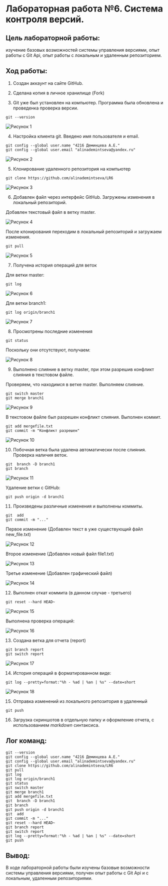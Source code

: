 # Лабораторная работа №6. Система контроля версий.
## Цель лабораторной работы:
изучение базовых возможностей системы управления версиями, опыт работы с Git Api, опыт работы с локальным и удаленным репозиторием.
## Ход работы:
1. Создан аккаунт на сайте GitHub.
2. Сделана копия в личное хранилище (Fork)

3. Git уже был установлен на компьютер. Программа была обновлена и проведенка проверка версии.
  ```
  git --version
  ```
  ![Рисунок 1](https://github.com/alinademintseva/LR6/blob/report/screenshots/2_version.PNG)

4. Настройка клиента git. Введено имя пользователя и email.
  ```
  git config --global user.name "4216 Деминцева А.Е."
  git config --global user.email "alinademintseva@yandex.ru"
  ```
  ![Рисунок 2](https://github.com/alinademintseva/LR6/blob/report/screenshots/3_config.PNG)

5. Клонирование удаленного репозитория на компьютер
  ```
  git clone https://github.com/alinademintseva/LR6
  ```
  ![Рисунок 3](https://github.com/alinademintseva/LR6/blob/report/screenshots/3_3.PNG)

6. Добавлен файл через интерфейс GitHub. Загружены изменения в локальный репозиторий.  

  Добавлен текстовый файл в ветку master.

  ![Рисунок 4](https://github.com/alinademintseva/LR6/blob/report/screenshots/4_add%20file.PNG)

  После клонирования переходим в локальный репозиторий и загружаем изменения.
  ```
  git pull
  ```
  ![Рисунок 5](https://github.com/alinademintseva/LR6/blob/report/screenshots/5_pull.PNG)

7. Получена история операций для веток
   
  Для ветки master:
  ```
  git log
  ```
  ![Рисунок 6](https://github.com/alinademintseva/LR6/blob/report/screenshots/6_changes_master.PNG)
  
  Для ветки branch1:  
  ```
  git log origin/branch1
  ```
  ![Рисунок 7](https://github.com/alinademintseva/LR6/blob/report/screenshots/7_changes_branch1.PNG)

8. Просмотрены последние изменения
   
  ```
  git status
  ```
  Поскольку они отсутствуют, получаем:
  
  ![Рисунок 8](https://github.com/alinademintseva/LR6/blob/report/screenshots/8_changes.PNG)

9. Выполнено слияние в ветку master, при этом разрешив конфликт слияния в текстовом файле.
    
  Проверяем, что находимся в ветке master. Выполняем слияние.
   
  ```
  git switch master
  git merge branch1
  ```

  ![Рисунок 9](https://github.com/alinademintseva/LR6/blob/report/screenshots/9_merge.PNG)

  В текстовом файле был разрешен конфликт слияния. Выполнен коммит.
  
  ```
  git add mergefile.txt
  git commit -m "Конфликт разрешен"
  ```

   ![Рисунок 10](https://github.com/alinademintseva/LR6/blob/report/screenshots/10_conflict.PNG)

10. Побочная ветка была удалена автоматически после слияния. Проверка наличия веток.

  ```
  git  branch -D branch1
  git branch
  ```
  
  ![Рисунок 11](https://github.com/alinademintseva/LR6/blob/report/screenshots/11_del%20branch1.PNG)

  Удаление ветки с GitHub:

  ```
  git push origin -d branch1
  ```
  

11. Произведены различные изменения и выполнены коммиты.

  ```
  git  add
  git commit -m "..."
  ```

  Первое изменение (Добавлен текст в уже существующий файл new_file.txt)

  ![Рисунок 12](https://github.com/alinademintseva/LR6/blob/report/screenshots/commit1.PNG)

  Второе изменение (Добавлен новый файл file1.txt)

  ![Рисунок 13](https://github.com/alinademintseva/LR6/blob/report/screenshots/commit2.PNG)

  Третье изменение (Добавлен графический файл)

  ![Рисунок 14](https://github.com/alinademintseva/LR6/blob/report/screenshots/commit3.PNG)

12. Выполнен откат коммита (в данном случае - третьего)
    
  ```
  git reset --hard HEAD~
  ```

  ![Рисунок 15](https://github.com/alinademintseva/LR6/blob/report/screenshots/del%203%20commit.PNG)

  Выполнена проверка операций:

  ![Рисунок 16](https://github.com/alinademintseva/LR6/blob/report/screenshots/operations%20after%20del%20commit3.PNG)

13. Создана ветка для отчета (report)

  ```
  git branch report
  git switch report
  ```
  ![Рисунок 17](https://github.com/alinademintseva/LR6/blob/report/screenshots/create%20branch%20report.PNG)

14. История операций в форматированном виде:

  ```
  git log --pretty=format:"%h - %ad | %an | %s" --date=short
  ```
  ![Рисунок 18](https://github.com/alinademintseva/LR6/blob/report/screenshots/short%20list.PNG)

15. Отправка изменений из локального репозитория в удаленный

  ```
  git push
  ```
16. Загрузка скриншотов в отдельную папку и оформление отчета, с использованием *markdown* синтаксиса.


## Лог команд:

  ```
  git --version
  git config --global user.name "4216 Деминцева А.Е."
  git config --global user.email "alinademintseva@yandex.ru"
  git clone https://github.com/alinademintseva/LR6
  git pull
  git log
  git log origin/branch1
  git status
  git switch master
  git merge branch1
  git add mergefile.txt
  git  branch -D branch1
  git branch
  git push origin -d branch1
  git  add
  git commit -m "..."
  git reset --hard HEAD~
  git branch report
  git switch report
  git log --pretty=format:"%h - %ad | %an | %s" --date=short
  git push
  ```

## Вывод:
В ходе лабораторной работы были изучены базовые возможности системы управления версиями, получен опыт работы с Git Api и с локальным, удаленным репозиториями.
  




    
  
  
  
    


  
    

  

  

  

    

  




